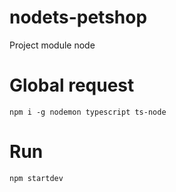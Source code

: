 # nodets-petshop
Project module node

# Global request
`npm i -g nodemon typescript ts-node`

# Run 
`npm startdev`
